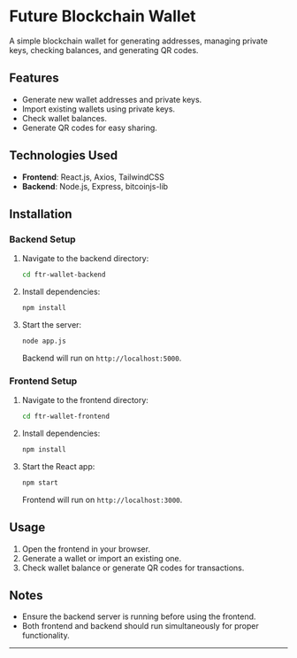 # Future Blockchain Wallet

A simple blockchain wallet for generating addresses, managing private keys, checking balances, and generating QR codes.

## Features
- Generate new wallet addresses and private keys.
- Import existing wallets using private keys.
- Check wallet balances.
- Generate QR codes for easy sharing.

## Technologies Used
- **Frontend**: React.js, Axios, TailwindCSS
- **Backend**: Node.js, Express, bitcoinjs-lib

## Installation

### Backend Setup
1. Navigate to the backend directory:
   ```bash
   cd ftr-wallet-backend
   ```
2. Install dependencies:
   ```bash
   npm install
   ```
3. Start the server:
   ```bash
   node app.js
   ```
   Backend will run on `http://localhost:5000`.

### Frontend Setup
1. Navigate to the frontend directory:
   ```bash
   cd ftr-wallet-frontend
   ```
2. Install dependencies:
   ```bash
   npm install
   ```
3. Start the React app:
   ```bash
   npm start
   ```
   Frontend will run on `http://localhost:3000`.

## Usage
1. Open the frontend in your browser.
2. Generate a wallet or import an existing one.
3. Check wallet balance or generate QR codes for transactions.

## Notes
- Ensure the backend server is running before using the frontend.
- Both frontend and backend should run simultaneously for proper functionality.

---

